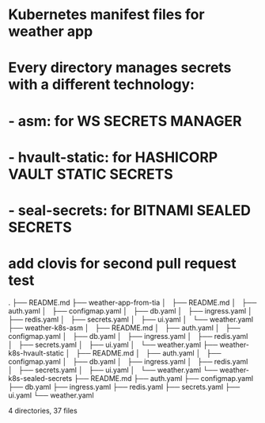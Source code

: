 # Kubernetes manifest files for weather app
# Every directory manages secrets with a different technology:
# - asm: for  WS SECRETS MANAGER
# - hvault-static: for HASHICORP VAULT STATIC SECRETS
# - seal-secrets: for BITNAMI SEALED SECRETS
# add clovis for second pull request test

.
├── README.md
├── weather-app-from-tia
│   ├── README.md
│   ├── auth.yaml
│   ├── configmap.yaml
│   ├── db.yaml
│   ├── ingress.yaml
│   ├── redis.yaml
│   ├── secrets.yaml
│   ├── ui.yaml
│   └── weather.yaml
├── weather-k8s-asm
│   ├── README.md
│   ├── auth.yaml
│   ├── configmap.yaml
│   ├── db.yaml
│   ├── ingress.yaml
│   ├── redis.yaml
│   ├── secrets.yaml
│   ├── ui.yaml
│   └── weather.yaml
├── weather-k8s-hvault-static
│   ├── README.md
│   ├── auth.yaml
│   ├── configmap.yaml
│   ├── db.yaml
│   ├── ingress.yaml
│   ├── redis.yaml
│   ├── secrets.yaml
│   ├── ui.yaml
│   └── weather.yaml
└── weather-k8s-sealed-secrets
    ├── README.md
    ├── auth.yaml
    ├── configmap.yaml
    ├── db.yaml
    ├── ingress.yaml
    ├── redis.yaml
    ├── secrets.yaml
    ├── ui.yaml
    └── weather.yaml

4 directories, 37 files
